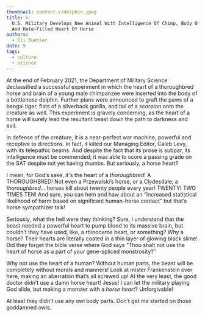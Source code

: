 ```yaml
---
thumbnail: content://dolphin.jpeg
title: >-
  U.S. Military Develops New Animal With Intelligence Of Chimp, Body Of Dolphin,
  And Hate-Filled Heart Of Horse 
authors:
  - Eli Buehler
date: 9
tags:
  - culture
  - science
---
```


At the end of February 2021, the Department of Military Science declassified a successful experiment in which the heart of a thoroughbred horse and brain of a young male chimpanzee were inserted into the body of a bottlenose dolphin. Further plans were announced to graft the paws of a bengal tiger, fists of a silverback gorilla, and tail of a scorpion onto the creature as well. This experiment is gravely concerning, as the heart of a horse will surely lead the resultant beast down the path to darkness and evil.

In defense of the creature, it is a near-perfect war machine, powerful and receptive to directions. In fact, it killed our Managing Editor, Caleb Levy, with its telepathic beams. And despite the fact that its prose is subpar, its intelligence must be commended; it was able to score a passing grade on the SAT despite not yet having thumbs. But seriously, a horse heart?

I mean, for God’s sake, it's the heart of a *thoroughbred*! A THOROUGHBRED! Not even a Przewalski’s horse, or a Clydesdale; a *thoroughbred*… horses kill about twenty people every year! TWENTY! TWO TIMES TEN! And sure, you can hem and haw about an “increased statistical likelihood of harm based on significant human-horse contact” but that’s horse sympathizer talk!

Seriously, what the hell were they thinking? Sure, I understand that the beast needed a powerful heart to pump blood to its massive brain, but couldn’t they have used, like, a rhinoceros heart, or something? Why a horse? Their hearts are literally coated in a thin layer of glowing black slime! Did they forget the bible verse where God says “Thou shalt not use the heart of horse as a part of your gene-spliced monstrosity?”

Why not use the heart of a human? Without human parts, the beast will be completely without morals and manners! Look at mister Frankenstein over here, making an aberration that’s all screwed up!  At the very least, the good doctor didn’t use a damn horse heart! Jesus! I can let the military playing God slide, but making a monster with a *horse heart*? Unforgivable!

At least they didn’t use any owl body parts. Don’t get me started on those goddamned owls.

